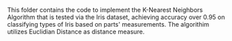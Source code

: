 This folder contains the code to implement the K-Nearest Neighbors Algorithm that is tested via the Iris dataset, achieving accuracy over 0.95 on classifying types of Iris based on parts' measurements. The algorithim utilizes Euclidian Distance as distance measure. 

